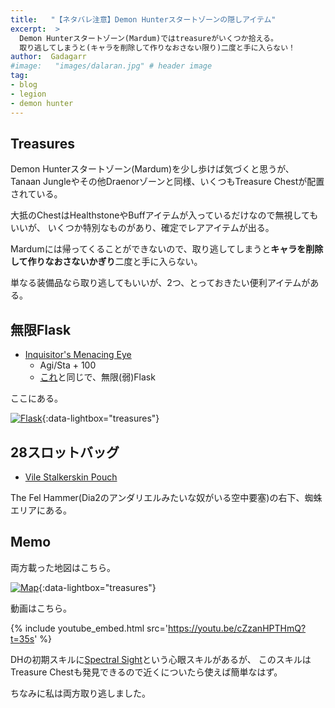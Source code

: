 ```yaml
---
title:   "【ネタバレ注意】Demon Hunterスタートゾーンの隠しアイテム"
excerpt:  >
  Demon Hunterスタートゾーン(Mardum)ではtreasureがいくつか拾える。
  取り逃してしまうと(キャラを削除して作りなおさない限り)二度と手に入らない！
author:  Gadagarr
#image:   "images/dalaran.jpg" # header image
tag:
- blog
- legion
- demon hunter
---
```


## Treasures

Demon Hunterスタートゾーン(Mardum)を少し歩けば気づくと思うが、
Tanaan Jungleやその他Draenorゾーンと同様、いくつもTreasure Chestが配置されている。

大抵のChestはHealthstoneやBuffアイテムが入っているだけなので無視してもいいが、
いくつか特別なものがあり、確定でレアアイテムが出る。

Mardumには帰ってくることができないので、取り逃してしまうと**キャラを削除して作りなおさないかぎり**二度と手に入らない。

単なる装備品なら取り逃してもいいが、2つ、とっておきたい便利アイテムがある。

## 無限Flask

- [Inquisitor's Menacing Eye](http://www.wowdb.com/items/129192)
    - Agi/Sta + 100
    - [これ](http://www.wowdb.com/items/118922)と同じで、無限(弱)Flask

ここにある。

[![Flask](http://i.imgur.com/lpTXQ64.jpg)](http://i.imgur.com/lpTXQ64.jpg){:data-lightbox="treasures"}

## 28スロットバッグ

- [Vile Stalkerskin Pouch](http://www.wowdb.com/items/129195)

The Fel Hammer(Dia2のアンダリエルみたいな奴がいる空中要塞)の右下、蜘蛛エリアにある。

## Memo

両方載った地図はこちら。

[![Map](http://i.imgur.com/41jCBLm.jpg)](http://i.imgur.com/41jCBLm.jpg){:data-lightbox="treasures"}

動画はこちら。

{% include youtube_embed.html src='https://youtu.be/cZzanHPTHmQ?t=35s' %}

DHの初期スキルに[Spectral Sight](http://www.wowdb.com/spells/188501-spectral-sight)という心眼スキルがあるが、
このスキルはTreasure Chestも発見できるので近くについたら使えば簡単なはず。

ちなみに私は両方取り逃しました。
